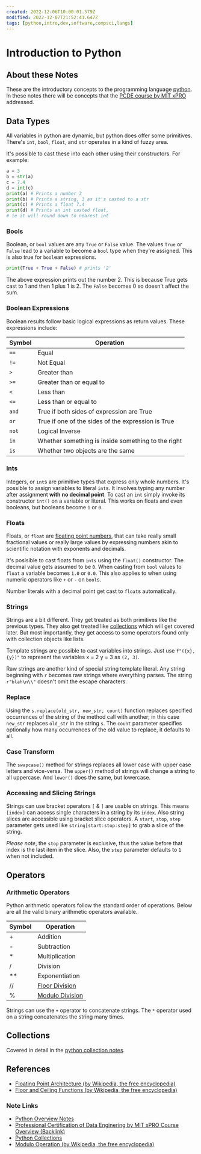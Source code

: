 ```yaml
---
created: 2022-12-06T10:00:01.579Z
modified: 2022-12-07T21:52:41.647Z
tags: [python,intro,dev,software,compsci,langs]
---
```

# Introduction to Python

## About these Notes

These are the introductory concepts to the programming language [python][python-overview-zk].
In these notes there will be concepts that
the [PCDE course by MIT xPRO][pcde-overview-zk] addressed.

## Data Types

All variables in python are dynamic, but python does offer some primitives.
There's `int`, `bool`, `float`, and `str` operates in a kind of fuzzy area.

It's possible to cast these into each other using their constructors.
For example:

```python
a = 3
b = str(a)
c = 7.4
d = int(c)
print(a) # Prints a number 3
print(b) # Prints a string, 3 as it's casted to a str
print(c) # Prints a float 7.4
print(d) # Prints an int casted float,
# ie it will round down to nearest int
```

### Bools

Boolean, or `bool` values are any `True` or `False` value.
The values `True` or `False` lead to a variable to become
a `bool` type when they're assigned.
This is also true for `bool`ean expressions.

```python
print(True + True + False) # prints '2'
```

The above expression prints out the number 2.
This is because True gets cast to 1 and then 1 plus 1 is 2.
The `False` becomes 0 so doesn't affect the sum.

### Boolean Expressions

Boolean results follow basic logical expressions as return values.
These expressions include:

<!-- TODO: Turn into table -->
| Symbol | Operation                                          |
| ------ | -------------------------------------------------- |
| `==`   | Equal                                              |
| `!=`   | Not Equal                                          |
| `>`    | Greater than                                       |
| `>=`   | Greater than or equal to                           |
| `<`    | Less than                                          |
| `<=`   | Less than or equal to                              |
| `and`  | True if both sides of expression are True          |
| `or`   | True if one of the sides of the expression is True |
| `not`  | Logical Inverse                                    |
| `in`   | Whether something is inside something to the right |
| `is`   | Whether two objects are the same                   |

### Ints

Integers, or `int`s are primitive types that express only whole numbers.
It's possible to assign variables to literal `int`s.
It involves typing any number after assignment **with no decimal point**.
To cast an `int` simply invoke its constructor `int()` on a variable or literal.
This works on floats and even booleans, but booleans become `1` or `0`.

### Floats

Floats,
or `float` are [floating point numbers][float-point-wiki],
that can take really small fractional values or really large values by
expressing numbers akin to scientific notation with exponents and decimals.

It's posisible to cast floats from `ints` using the `float()` constructor.
The decimal value gets assumed to be `0`.
When casting from `bool` values to `float` a variable becomes `1.0` or `0.0`.
This also applies to when using numeric operators like `+` or `-` on `bool`s.

Number literals with a decimal point get cast to `float`s automatically.

### Strings

Strings are a bit different.
They get treated as both primitives like the previous types.
They also get treated like [collections][py-collection-zk]
which will get covered later.
But most importantly, they get access to some operators found only
with collection objects like lists.

Template strings are possible to cast variables into strings.
Just use `f"({x}, {y})"` to represent the variables x = 2 y = 3 as
`(2, 3)`.

Raw strings are another kind of special string template literal.
Any string beginning with `r` becomes raw strings where everything parses.
The string `r"blah\n\\"` doesn't omit the escape characters.

### Replace

Using the `s.replace(old_str, new_str, count)` function replaces
specified occurrences of the string of the method call with another;
in this case `new_str` replaces `old_str` in the string `s`.
The `count` parameter specifies optionally how many occurrences of
the old value to replace, it defaults to all.

### Case Transform

The `swapcase()` method for strings replaces all lower case with
upper case letters and vice-versa.
The `upper()` method of strings will change a string to all uppercase.
And `lower()` does the same, but lowercase.

### Accessing and Slicing Strings

Strings can use bracket operators `[` & `]` are usable on strings.
This means `[index]` can access single characters in a string by its `index`.
Also string slices are accessible using bracket slice operators.
A `start`, `stop`, `step` parameter gets used like `string[start:stop:step]`
to grab a slice of the string.

*Please note*, the `stop` parameter is exclusive,
thus the value before that index is the last item in the slice.
Also, the `step` parameter defaults to `1` when not included.

## Operators

### Arithmetic Operators

Python arithmetic operators follow the standard order of operations.
Below are all the valid binary arithmetic operators available.

| Symbol | Operation                         |
| ------ | --------------------------------- |
| +      | Addition                          |
| -      | Subtraction                       |
| *      | Multiplication                    |
| /      | Division                          |
| **     | Exponentiation                    |
| //     | [Floor Division][floor-ceil-wiki] |
| %      | [Modulo Division][modulo-op-wiki] |

Strings can use the `+` operator to concatenate strings.
The `*` operator used on a string concatenates the string many times.

## Collections

Covered in detail in the [python collection notes][py-collection-zk].

## References

* [Floating Point Architecture (by Wikipedia, the free encyclopedia)][float-point-wiki]
* [Floor and Ceiling Functions (by Wikipedia, the free encyclopedia)][floor-ceil-wiki]

### Note Links

* [Python Overview Notes][python-overview-zk]
* [Professional Certification of Data Enginering by MIT xPRO Course Overview (Backlink)][pcde-overview-zk]
* [Python Collections][py-collection-zk]
* [Modulo Operation (by Wikipedia, the free encyclopedia)][modulo-op-wiki]

<!-- Hidden Reference Links Below Here -->
[python-overview-zk]: ./python.md "Python Overview Notes"
[pcde-overview-zk]: ./pcde-course-overview.md "Professional Certification of Data Enginering by MIT xPRO Course Overview"
[float-point-wiki]: https://en.wikipedia.org/wiki/Floating-point_arithmetic "Floating Point Architecture (by Wikipedia, the free encyclopedia)"
[py-collection-zk]: ./python-collections.md "Python Collections"
[floor-ceil-wiki]: https://en.wikipedia.org/wiki/Floor_and_ceiling_functions "Floor and Ceiling Functions"
[modulo-op-wiki]: https://en.wikipedia.org/wiki/Modulo_operation "Modulo Operation (by Wikipedia, the free encyclopedia)"
